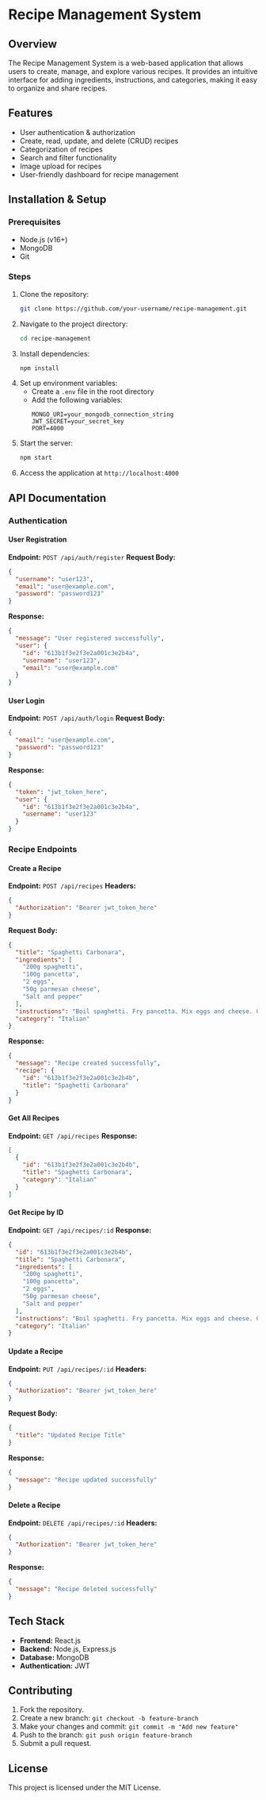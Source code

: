 # Recipe Management System

## Overview
The Recipe Management System is a web-based application that allows users to create, manage, and explore various recipes. It provides an intuitive interface for adding ingredients, instructions, and categories, making it easy to organize and share recipes.

## Features
- User authentication & authorization
- Create, read, update, and delete (CRUD) recipes
- Categorization of recipes
- Search and filter functionality
- Image upload for recipes
- User-friendly dashboard for recipe management

## Installation & Setup

### Prerequisites
- Node.js (v16+)
- MongoDB
- Git

### Steps
1. Clone the repository:
   ```sh
   git clone https://github.com/your-username/recipe-management.git
   ```
2. Navigate to the project directory:
   ```sh
   cd recipe-management
   ```
3. Install dependencies:
   ```sh
   npm install
   ```
4. Set up environment variables:
   - Create a `.env` file in the root directory
   - Add the following variables:
     ```env
     MONGO_URI=your_mongodb_connection_string
     JWT_SECRET=your_secret_key
     PORT=4000
     ```
5. Start the server:
   ```sh
   npm start
   ```
6. Access the application at `http://localhost:4000`

## API Documentation

### Authentication
#### User Registration
**Endpoint:** `POST /api/auth/register`
**Request Body:**
```json
{
  "username": "user123",
  "email": "user@example.com",
  "password": "password123"
}
```
**Response:**
```json
{
  "message": "User registered successfully",
  "user": {
    "id": "613b1f3e2f3e2a001c3e2b4a",
    "username": "user123",
    "email": "user@example.com"
  }
}
```

#### User Login
**Endpoint:** `POST /api/auth/login`
**Request Body:**
```json
{
  "email": "user@example.com",
  "password": "password123"
}
```
**Response:**
```json
{
  "token": "jwt_token_here",
  "user": {
    "id": "613b1f3e2f3e2a001c3e2b4a",
    "username": "user123"
  }
}
```

### Recipe Endpoints
#### Create a Recipe
**Endpoint:** `POST /api/recipes`
**Headers:**
```json
{
  "Authorization": "Bearer jwt_token_here"
}
```
**Request Body:**
```json
{
  "title": "Spaghetti Carbonara",
  "ingredients": [
    "200g spaghetti",
    "100g pancetta",
    "2 eggs",
    "50g parmesan cheese",
    "Salt and pepper"
  ],
  "instructions": "Boil spaghetti. Fry pancetta. Mix eggs and cheese. Combine all together.",
  "category": "Italian"
}
```
**Response:**
```json
{
  "message": "Recipe created successfully",
  "recipe": {
    "id": "613b1f3e2f3e2a001c3e2b4b",
    "title": "Spaghetti Carbonara"
  }
}
```

#### Get All Recipes
**Endpoint:** `GET /api/recipes`
**Response:**
```json
[
  {
    "id": "613b1f3e2f3e2a001c3e2b4b",
    "title": "Spaghetti Carbonara",
    "category": "Italian"
  }
]
```

#### Get Recipe by ID
**Endpoint:** `GET /api/recipes/:id`
**Response:**
```json
{
  "id": "613b1f3e2f3e2a001c3e2b4b",
  "title": "Spaghetti Carbonara",
  "ingredients": [
    "200g spaghetti",
    "100g pancetta",
    "2 eggs",
    "50g parmesan cheese",
    "Salt and pepper"
  ],
  "instructions": "Boil spaghetti. Fry pancetta. Mix eggs and cheese. Combine all together.",
  "category": "Italian"
}
```

#### Update a Recipe
**Endpoint:** `PUT /api/recipes/:id`
**Headers:**
```json
{
  "Authorization": "Bearer jwt_token_here"
}
```
**Request Body:**
```json
{
  "title": "Updated Recipe Title"
}
```
**Response:**
```json
{
  "message": "Recipe updated successfully"
}
```

#### Delete a Recipe
**Endpoint:** `DELETE /api/recipes/:id`
**Headers:**
```json
{
  "Authorization": "Bearer jwt_token_here"
}
```
**Response:**
```json
{
  "message": "Recipe deleted successfully"
}
```

## Tech Stack
- **Frontend:** React.js
- **Backend:** Node.js, Express.js
- **Database:** MongoDB
- **Authentication:** JWT

## Contributing
1. Fork the repository.
2. Create a new branch: `git checkout -b feature-branch`
3. Make your changes and commit: `git commit -m "Add new feature"`
4. Push to the branch: `git push origin feature-branch`
5. Submit a pull request.

## License
This project is licensed under the MIT License.

